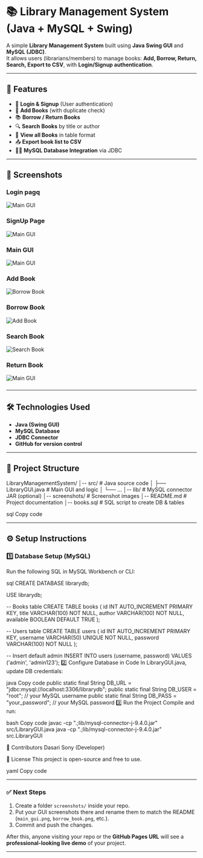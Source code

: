 # 📚 Library Management System (Java + MySQL + Swing)

A simple **Library Management System** built using **Java Swing GUI** and **MySQL (JDBC)**.  
It allows users (librarians/members) to manage books: **Add, Borrow, Return, Search, Export to CSV**, with **Login/Signup authentication**.

---

## 🚀 Features
- 🔑 **Login & Signup** (User authentication)
- 📖 **Add Books** (with duplicate check)
- 📚 **Borrow / Return Books**
- 🔍 **Search Books** by title or author
- 📑 **View all Books** in table format
- 📤 **Export book list to CSV**
- 👨‍💻 **MySQL Database Integration** via JDBC

---

## 📸 Screenshots

### Login pagq
![Main GUI](screenshots/GUI_Login_Page.png)

### SignUp Page
![Main GUI](screenshots/SIGN_UP.png)

### Main GUI
![Main GUI](screenshots/MAIN_GUI.png)

### Add Book
![Borrow Book](screenshots/ADD_BOOK.png)

### Borrow Book
![Add Book](screenshots/BORROW_BOOK.png)

### Search Book
![Search Book](screenshots/SEARCH_BOOK.png)

### Return Book
![Main GUI](screenshots/RETURN_BOOK.png)

###

---

## 🛠️ Technologies Used
- **Java (Swing GUI)**
- **MySQL Database**
- **JDBC Connector**
- **GitHub for version control**

---

## 📂 Project Structure
LibraryManagementSystem/
│-- src/ # Java source code
│ ├── LibraryGUI.java # Main GUI and logic
│ └── ...
│-- lib/ # MySQL connector JAR (optional)
│-- screenshots/ # Screenshot images
│-- README.md # Project documentation
│-- books.sql # SQL script to create DB & tables

sql
Copy code

---

## ⚙️ Setup Instructions

### 1️⃣ Database Setup (MySQL)
Run the following SQL in MySQL Workbench or CLI:

sql
CREATE DATABASE librarydb;

USE librarydb;

-- Books table
CREATE TABLE books (
    id INT AUTO_INCREMENT PRIMARY KEY,
    title VARCHAR(100) NOT NULL,
    author VARCHAR(100) NOT NULL,
    available BOOLEAN DEFAULT TRUE
);

-- Users table
CREATE TABLE users (
    id INT AUTO_INCREMENT PRIMARY KEY,
    username VARCHAR(50) UNIQUE NOT NULL,
    password VARCHAR(100) NOT NULL
);

-- Insert default admin
INSERT INTO users (username, password) VALUES ('admin', 'admin123');
2️⃣ Configure Database in Code
In LibraryGUI.java, update DB credentials:

java
Copy code
public static final String DB_URL  = "jdbc:mysql://localhost:3306/librarydb";
public static final String DB_USER = "root";           // your MySQL username
public static final String DB_PASS = "your_password";  // your MySQL password
3️⃣ Run the Project
Compile and run:

bash
Copy code
javac -cp ".;lib/mysql-connector-j-9.4.0.jar" src/LibraryGUI.java
java -cp ".;lib/mysql-connector-j-9.4.0.jar" src.LibraryGUI

👥 Contributors
Dasari Sony (Developer)

📜 License
This project is open-source and free to use.

yaml
Copy code

---

### ✅ Next Steps
1. Create a folder `screenshots/` inside your repo.  
2. Put your GUI screenshots there and rename them to match the README (`main_gui.png`, `borrow_book.png`, etc.).  
3. Commit and push the changes.  

After this, anyone visiting your repo or the **GitHub Pages URL** will see a **professional-looking live demo** of your project.  

---

